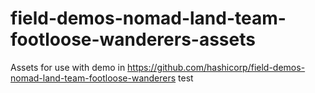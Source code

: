 # field-demos-nomad-land-team-footloose-wanderers-assets
Assets for use with demo in https://github.com/hashicorp/field-demos-nomad-land-team-footloose-wanderers
test
